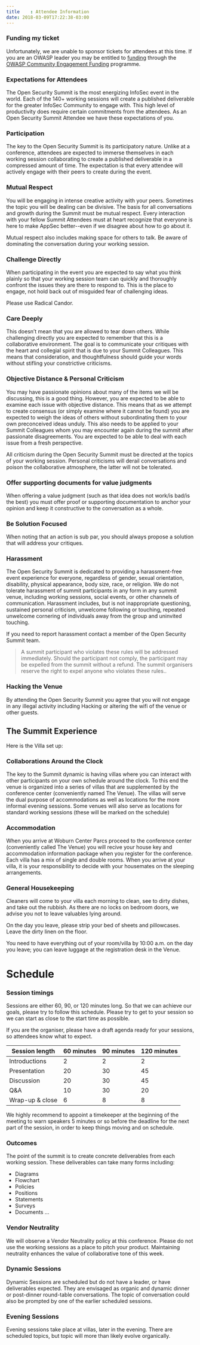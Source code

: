 ```yaml
---
title    : Attendee Information
date: 2018-03-09T17:22:38-03:00
---
```


### Funding my ticket

Unfortunately, we are unable to sponsor tickets for attendees at this time. If you are an OWASP leader you may be entitled to [funding](/content/faq/sponsored_tickets.md) through the [OWASP Community Engagement Funding](https://www.owasp.org/index.php/Funding) programme. 

### Expectations for Attendees
 
The Open Security Summit is the most energizing InfoSec event in the world. Each of the 140+ working sessions will create a published deliverable for the greater InfoSec Community to engage with.  This high level of productivity does require certain commitments from the attendees.  As an Open Security Summit Attendee we have these expectations of you. 
 
### Participation 
 
The key to the Open Security Summit is its participatory nature.  Unlike at a conference, attendees are expected to immerse themselves in each working session collaborating to create a published deliverable in a compressed amount of time.  The expectation is that every attendee will actively engage with their peers to create during the event. 
 
### Mutual Respect
 
You will be engaging in intense creative activity with your peers.  Sometimes the topic you will be dealing can be divisive.  The basis for all conversations and growth during the Summit must be mutual respect.  Every interaction with your fellow Summit Attendees must at heart recognize that everyone is here to make AppSec better--even if we disagree about how to go about it.  
 
Mutual respect also includes making space for others to talk.  Be aware of dominating the conversation during your working session.
 
### Challenge Directly
 
When participating in the event you are expected to say what you think plainly so that your working session team can quickly and thoroughly confront the issues they are there to respond to.  This is the place to engage, not hold back out of misguided fear of challenging ideas.

Please use Radical Candor.
 
### Care Deeply 
 
This doesn’t mean that you are allowed to tear down others.  While challenging directly you are expected to remember that this is a collaborative environment.  The goal is to communicate your critiques with the heart and collegial spirit that is due to your Summit Colleagues.  This means that consideration, and thoughtfulness should guide your words without stifling your constrictive criticisms. 
 
### Objective Distance & Personal Criticism
 
You may have passionate opinions about many of the items we will be discussing, this is a good thing.  However, you are expected to be able to examine each issue with objective distance.  This means that as we attempt to create consensus (or simply examine where it cannot be found) you are expected to weigh the ideas of others without subordinating them to your own preconceived ideas unduly.  This also needs to be applied to your Summit Colleagues whom you may encounter again during the summit after passionate disagreements.  You are expected to be able to deal with each issue from a fresh perspective.  
 
All criticism during the Open Security Summit must be directed at the topics of your working session.  Personal criticisms will derail conversations and poison the collaborative atmosphere, the latter will not be tolerated.  
 
 
### Offer supporting documents for value judgments
 
When offering a value judgment (such as that idea does not work/is bad/is the best) you must offer proof or supporting documentation to anchor your opinion and keep it constructive to the conversation as a whole. 
 
### Be Solution Focused
 
When noting that an action is sub par, you should always propose a solution that will address your critiques.
 
### Harassment
 
The Open Security Summit is dedicated to providing a harassment-free event experience for everyone, regardless of gender, sexual orientation, disability, physical appearance, body size, race, or religion. We do not tolerate harassment of summit participants in any form in any summit venue, including working sessions, social events, or other channels of communication. Harassment includes, but is not inappropriate questioning, sustained personal criticism, unwelcome following or touching, repeated unwelcome cornering of individuals away from the group and uninvited touching.
 
If you need to report harassment contact a member of the Open Security Summit team.
 
> A summit participant who violates these rules will be addressed immediately. Should the participant not comply, the participant may be expelled from the summit without a refund. The summit organisers reserve the right to expel anyone who violates these rules..  
 
### Hacking the Venue
By attending the Open Security Summit you agree that you will not engage in any illegal activity including Hacking or altering the wifi of the venue or other guests.
 
## The Summit Experience
 
Here is the Villa set up:
 
### Collaborations Around the Clock
 
The key to the Summit dynamic is having villas where you can interact with other participants on your own schedule around the clock.  To this end the venue is organized into a series of villas that are supplemented by the conference center (conveniently named The Venue).  The villas will serve the dual purpose of accommodations as well as locations for the more informal evening sessions. Some venues will also serve as locations for standard working sessions (these will be marked on the schedule)
 
### Accommodation
 
When you arrive at Woburn Center Parcs proceed to the conference center (conveniently called The Venue) you will recive your house key and accommodation information package when you register for the conference.  Each villa has a mix of single and double rooms. When you arrive at your villa, it is your responsibility to decide with your housemates on the sleeping arrangements.  
 
### General Housekeeping 
 
Cleaners will come to your villa each morning to clean, see to dirty dishes, and take out the rubbish.  As there are no locks on bedroom doors, we advise you not to leave valuables lying around.  
 
On the day you leave, please strip your bed of sheets and pillowcases.  Leave the dirty linen on the floor.  
 
You need to have everything out of your room/villa by 10:00 a.m. on the day you leave; you can leave luggage at the registration desk in the Venue.  


# Schedule
 
 
### Session timings
 
Sessions  are either 60, 90, or 120 minutes long.  So that we can achieve our goals, please try to follow this schedule.  Please try to get to your session so we can start as close to the start time as possible.  
 
If you are the organiser, please have a draft agenda ready for your sessions, so attendees know what to expect. 
 
| Session length|60 minutes| 90 minutes|120 minutes |
|----------------|---------|-----------|------------|
|Introductions   |2 |2|2
|Presentation    |20|30|45
|Discussion |20|30|45
|Q&A|10|30|20
|Wrap-up & close|6|8|8
 
We highly recommend to appoint a timekeeper at the beginning of the meeting to warn speakers 5 minutes or so before the deadline for the next part of the session, in order to keep things moving and on schedule.  
 
### Outcomes
 
The point of the summit is to create concrete deliverables from each working session.  These deliverables can take many forms including:  
- Diagrams
- Flowchart
- Policies
- Positions
- Statements
- Surveys
- Documents
...
 
### Vendor Neutrality
 
We will observe a  Vendor Neutrality policy at this conference.  Please do not use the working sessions as a place to pitch your product.  Maintaining neutrality enhances the value of collaborative tone of this week.  
 
### Dynamic Sessions
Dynamic Sessions are scheduled but do not have a leader, or have deliverables expected.  They are envisaged as organic and dynamic dinner or post-dinner round-table conversations.  The topic of conversation could also be prompted by one of the earlier scheduled sessions.  
 
### Evening Sessions
Evening sessions take place at villas, later in the evening.  There are scheduled topics, but topic will more than likely evolve organically.  
 
